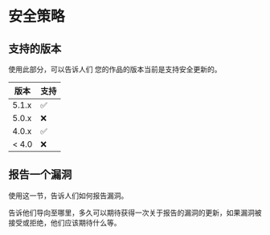 # 安全策略

## 支持的版本

使用此部分，可以告诉人们
您的作品的版本当前是支持安全更新的。

| 版本    | 支持                |
| ------- | ------------------ |
| 5.1.x   | :white_check_mark: |
| 5.0.x   | :x:                |
| 4.0.x   | :white_check_mark: |
| < 4.0   | :x:                |

## 报告一个漏洞

使用这一节，告诉人们如何报告漏洞。

告诉他们导向至哪里，多久可以期待获得一次关于报告的漏洞的更新，如果漏洞被接受或拒绝，他们应该期待什么等。
